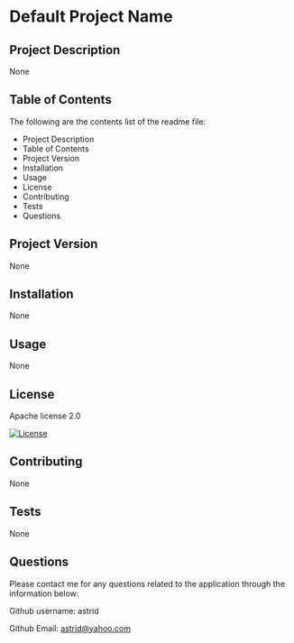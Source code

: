 
# Default Project Name

## Project Description

None

## Table of Contents

The following are the contents list of the readme file:

* Project Description
* Table of Contents
* Project Version
* Installation
* Usage
* License
* Contributing
* Tests
* Questions

## Project Version

None

## Installation

None

## Usage

None

## License

Apache license 2.0

[![License](https://img.shields.io/badge/License-Apache%202.0-blue.svg)](https://opensource.org/licenses/Apache-2.0)

## Contributing

None

## Tests

None

## Questions

Please contact me for any questions related to the application through the information below:

Github username: astrid

Github Email: <astrid@yahoo.com>

